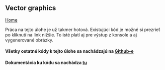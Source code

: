 ## Vector graphics
[Home](../)

Práca na tejto úlohe je už takmer hotová. Existujúci kód je možné si prezrieť po kliknutí na link nižšie. To isté platí aj pre výstup z konsole a aj vygenerované obrázky.

    
#### Všetky ostatné kódy k tejto úlohe sa nachádzajú na [Github-e](https://github.com/mseleng/iv122/tree/gh-pages/src/com/github/mseleng/iv122/assignment3)
#### Dokumentácia ku kódu sa nachádza [tu](../javadoc/iv122/com.github.mseleng.iv122.assignment3)

